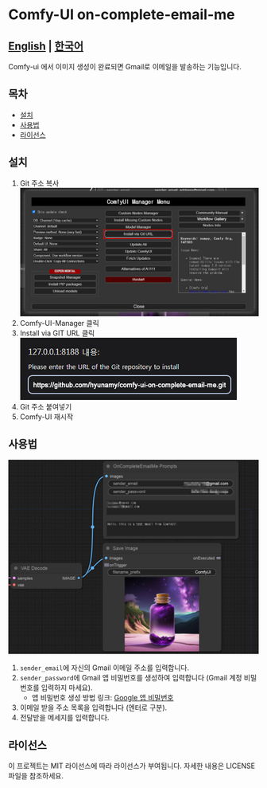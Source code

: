 # Comfy-UI on-complete-email-me

[English](./README.md) | [한국어](./README_kr.md)
---

Comfy-ui 에서 이미지 생성이 완료되면 Gmail로 이메일을 발송하는 기능입니다.

## 목차
- [설치](#설치)
- [사용법](#사용법)
- [라이선스](#라이선스)

## 설치

1. Git 주소 복사
![Image 1](docs/images/install01.jpg)
2. Comfy-UI-Manager 클릭
3. Install via GIT URL 클릭
![Image 2](docs/images/install02.jpg)
4. Git 주소 붙여넣기
5. Comfy-UI 재시작

## 사용법

![Image 3](docs/images/usage01.jpg)
1. `sender_email`에 자신의 Gmail 이메일 주소를 입력합니다.
2. `sender_password`에 Gmail 앱 비밀번호를 생성하여 입력합니다 (Gmail 계정 비밀번호를 입력하지 마세요).
   - 앱 비밀번호 생성 방법 링크: [Google 앱 비밀번호](https://myaccount.google.com/apppasswords)
3. 이메일 받을 주소 목록을 입력합니다 (엔터로 구분).
4. 전달받을 메세지를 입력합니다.

## 라이선스

이 프로젝트는 MIT 라이선스에 따라 라이선스가 부여됩니다. 자세한 내용은 LICENSE 파일을 참조하세요.
